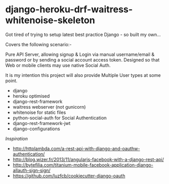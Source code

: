 # django-heroku-drf-waitress-whitenoise-skeleton
Got tired of trying to setup latest best practice Django  - so built my own... 

Covers the following scenario:-

Pure API Server, allowing signup & Login via manual username/email & password  or by sending a social account access token.
Designed so that Web or mobile clients may use native Social Auth. 

It is my intention this project will also provide Multiple User types at some point.


* django
* heroku optimised
* django-rest-framework
* waitress webserver (not gunicorn)
* whitenoise for static files
* python-social-auth for Social Authentication
* django-rest-framework-jwt
* django-configurations



*Inspiration*
* http://httplambda.com/a-rest-api-with-django-and-oauthw-authentication/
* http://blog.wizer.fr/2013/11/angularjs-facebook-with-a-django-rest-api/
* http://bytefilia.com/titanium-mobile-facebook-application-django-allauth-sign-sign/
* https://github.com/luzfcb/cookiecutter-django-oauth
